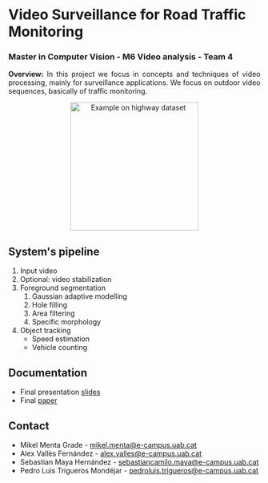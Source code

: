# Video Surveillance for Road Traffic Monitoring
### Master in Computer Vision - M6 Video analysis - Team 4
<p align="justify"><b>Overview:</b> In this project we focus in concepts and techniques of video processing, mainly for surveillance applications. We focus on outdoor video sequences, basically of traffic monitoring.</p>

<p align="center">
<img src="https://github.com/mcv-m6-video/mcv-m6-2018-team4/blob/master/figs/tracking.gif" alt="Example on highway dataset" height="256">
</p>

## System's pipeline
1. Input video
2. Optional: video stabilization
3. Foreground segmentation
    1. Gaussian adaptive modelling
    2. Hole filling
    3. Area filtering
    4. Specific morphology
4. Object tracking
    - Speed estimation
    - Vehicle counting

## Documentation
- Final presentation [slides](https://docs.google.com/presentation/d/1RLCoJW9SHiOjKdJxT3kIpX3v3PezMB-gE16V0qnVvFE/edit?usp=sharing)
- Final [paper]()

## Contact
- Mikel Menta Grade - mikel.menta@e-campus.uab.cat
- Alex Vallès Fernández - alex.valles@e-campus.uab.cat
- Sebastian Maya Hernández - sebastiancamilo.maya@e-campus.uab.cat
- Pedro Luis Trigueros Mondéjar - pedroluis.trigueros@e-campus.uab.cat
